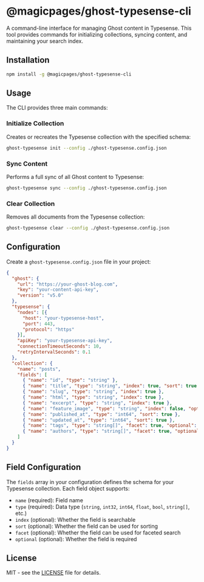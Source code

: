 # @magicpages/ghost-typesense-cli

A command-line interface for managing Ghost content in Typesense. This tool provides commands for initializing collections, syncing content, and maintaining your search index.

## Installation

```bash
npm install -g @magicpages/ghost-typesense-cli
```

## Usage

The CLI provides three main commands:

### Initialize Collection

Creates or recreates the Typesense collection with the specified schema:

```bash
ghost-typesense init --config ./ghost-typesense.config.json
```

### Sync Content

Performs a full sync of all Ghost content to Typesense:

```bash
ghost-typesense sync --config ./ghost-typesense.config.json
```

### Clear Collection

Removes all documents from the Typesense collection:

```bash
ghost-typesense clear --config ./ghost-typesense.config.json
```

## Configuration

Create a `ghost-typesense.config.json` file in your project:

```json
{
  "ghost": {
    "url": "https://your-ghost-blog.com",
    "key": "your-content-api-key",
    "version": "v5.0"
  },
  "typesense": {
    "nodes": [{
      "host": "your-typesense-host",
      "port": 443,
      "protocol": "https"
    }],
    "apiKey": "your-typesense-api-key",
    "connectionTimeoutSeconds": 10,
    "retryIntervalSeconds": 0.1
  },
  "collection": {
    "name": "posts",
    "fields": [
      { "name": "id", "type": "string" },
      { "name": "title", "type": "string", "index": true, "sort": true },
      { "name": "slug", "type": "string", "index": true },
      { "name": "html", "type": "string", "index": true },
      { "name": "excerpt", "type": "string", "index": true },
      { "name": "feature_image", "type": "string", "index": false, "optional": true },
      { "name": "published_at", "type": "int64", "sort": true },
      { "name": "updated_at", "type": "int64", "sort": true },
      { "name": "tags", "type": "string[]", "facet": true, "optional": true },
      { "name": "authors", "type": "string[]", "facet": true, "optional": true }
    ]
  }
}
```

## Field Configuration

The `fields` array in your configuration defines the schema for your Typesense collection. Each field object supports:

- `name` (required): Field name
- `type` (required): Data type (`string`, `int32`, `int64`, `float`, `bool`, `string[]`, etc.)
- `index` (optional): Whether the field is searchable
- `sort` (optional): Whether the field can be used for sorting
- `facet` (optional): Whether the field can be used for faceted search
- `optional` (optional): Whether the field is required

## License

MIT - see the [LICENSE](../../LICENSE) file for details. 
